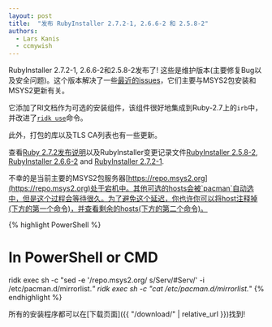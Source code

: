 ```yaml
---
layout: post
title:  "发布 RubyInstaller 2.7.2-1, 2.6.6-2 和 2.5.8-2"
authors:
  - Lars Kanis
  - ccmywish
---
```


RubyInstaller 2.7.2-1, 2.6.6-2和2.5.8-2发布了! 这些是维护版本(主要修复Bug以及安全问题)。这个版本解决了一些[最近的issues](https://github.com/oneclick/rubyinstaller2/issues/184)，它们主要与MSYS2包安装和MSYS2更新有关。

它添加了RI文档作为可选的安装组件，该组件很好地集成到Ruby-2.7上的`irb`中，并改进了[`ridk use`](https://github.com/oneclick/rubyinstaller2/wiki/The-ridk-tool)命令。

此外，打包的库以及TLS CA列表也有一些更新。

查看[Ruby 2.7.2发布说明](https://www.ruby-lang.org/en/news/2020/10/02/ruby-2-7-2-released/)以及RubyInstaller变更记录文件[RubyInstaller 2.5.8-2](https://github.com/oneclick/rubyinstaller2/blob/master/CHANGELOG-2.5.md#rubyinstaller-258-2---2020-10-06), [RubyInstaller 2.6.6-2](https://github.com/oneclick/rubyinstaller2/blob/master/CHANGELOG-2.6.md#rubyinstaller-266-2---2020-10-06) and [RubyInstaller 2.7.2-1](https://github.com/oneclick/rubyinstaller2/blob/master/CHANGELOG-2.7.md#rubyinstaller-272-1---2020-10-06).


不幸的是当前主要的MSYS2包服务器[https://repo.msys2.org](https://repo.msys2.org)处于宕机中。其他可选的hosts会被`pacman`自动选中，但是这个过程会等待很久。为了避免这个延迟，你也许你可以将host注释掉(下方的第一个命令)，并查看剩余的hosts(下方的第二个命令)。

{% highlight PowerShell %}
# In PowerShell or CMD
ridk exec sh -c "sed -e '/repo.msys2.org/ s/Serv/#Serv/' -i /etc/pacman.d/mirrorlist.*"
ridk exec sh -c "cat /etc/pacman.d/mirrorlist.*"
{% endhighlight %}

所有的安装程序都可以在[下载页面]({{ "/download/" | relative_url }})找到!
